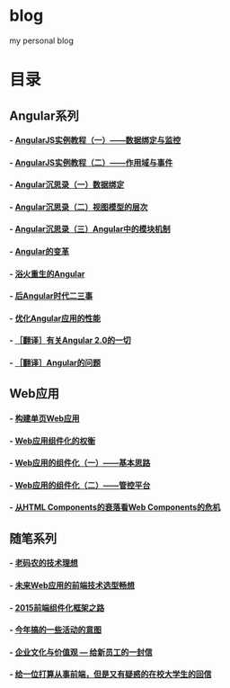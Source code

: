 blog
====

my personal blog

# 目录

## Angular系列

#### - [AngularJS实例教程（一）——数据绑定与监控](https://github.com/xufei/blog/issues/14)
#### - [AngularJS实例教程（二）——作用域与事件](https://github.com/xufei/blog/issues/18)

#### - [Angular沉思录（一）数据绑定](https://github.com/xufei/blog/issues/10)
#### - [Angular沉思录（二）视图模型的层次](https://github.com/xufei/blog/issues/11)
#### - [Angular沉思录（三）Angular中的模块机制](https://github.com/xufei/blog/issues/17)

#### - [Angular的变革](https://github.com/xufei/blog/issues/25)
#### - [浴火重生的Angular](https://github.com/xufei/blog/issues/9)
#### - [后Angular时代二三事](https://github.com/xufei/blog/issues/21)
#### - [优化Angular应用的性能](https://github.com/xufei/blog/issues/23)

#### - [［翻译］有关Angular 2.0的一切](https://github.com/xufei/blog/issues/8)
#### - [［翻译］Angular的问题](https://github.com/xufei/blog/issues/15)

## Web应用
  
#### - [构建单页Web应用](https://github.com/xufei/blog/issues/5)
#### - [Web应用组件化的权衡](https://github.com/xufei/blog/issues/22)
#### - [Web应用的组件化（一）——基本思路](https://github.com/xufei/blog/issues/6)
#### - [Web应用的组件化（二）——管控平台](https://github.com/xufei/blog/issues/7)
#### - [从HTML Components的衰落看Web Components的危机](https://github.com/xufei/blog/issues/3)

## 随笔系列
  
#### - [老码农的技术理想](https://github.com/xufei/blog/issues/16)
#### - [未来Web应用的前端技术选型畅想](https://github.com/xufei/blog/issues/24)
#### - [2015前端组件化框架之路](https://github.com/xufei/blog/issues/19) 
#### - [今年搞的一些活动的意图](https://github.com/xufei/blog/issues/13)
#### - [企业文化与价值观 — 给新员工的一封信](https://github.com/xufei/blog/issues/12)
#### - [给一位打算从事前端，但是又有疑惑的在校大学生的回信](https://github.com/xufei/blog/issues/4)
  
  

